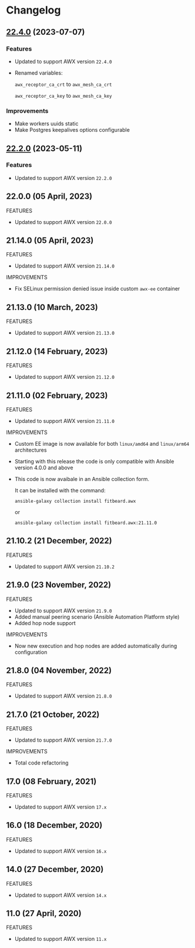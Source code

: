 # Changelog

## [22.4.0](https://github.com/fitbeard/awx-without-k8s/compare/v22.2.0...v22.4.0) (2023-07-07)

### Features

* Updated to support AWX version `22.4.0`
* Renamed variables:

  `awx_receptor_ca_crt` to `awx_mesh_ca_crt`

  `awx_receptor_ca_key` to `awx_mesh_ca_key`

### Improvements

* Make workers uuids static
* Make Postgres keepalives options configurable

## [22.2.0](https://github.com/fitbeard/awx-without-k8s/compare/v22.0.0...v22.2.0) (2023-05-11)

### Features

* Updated to support AWX version `22.2.0`

## 22.0.0 (05 April, 2023)

FEATURES

* Updated to support AWX version `22.0.0`

## 21.14.0 (05 April, 2023)

FEATURES

* Updated to support AWX version `21.14.0`

IMPROVEMENTS

* Fix SELinux permission denied issue inside custom `awx-ee` container

## 21.13.0 (10 March, 2023)

FEATURES

* Updated to support AWX version `21.13.0`

## 21.12.0 (14 February, 2023)

FEATURES

* Updated to support AWX version `21.12.0`

## 21.11.0 (02 February, 2023)

FEATURES

* Updated to support AWX version `21.11.0`

IMPROVEMENTS

* Custom EE image is now available for both `linux/amd64` and `linux/arm64` architectures

* Starting with this release the code is only compatible with Ansible version 4.0.0 and above

* This code is now avaibale in an Ansible collection form.

  It can be installed with the command:

  `ansible-galaxy collection install fitbeard.awx`

  or

  `ansible-galaxy collection install fitbeard.awx:21.11.0`

## 21.10.2 (21 December, 2022)

FEATURES

* Updated to support AWX version `21.10.2`

## 21.9.0 (23 November, 2022)

FEATURES

* Updated to support AWX version `21.9.0`
* Added manual peering scenario (Ansible Automation Platform style)
* Added hop node support

IMPROVEMENTS

* Now new execution and hop nodes are added automatically during configuration

## 21.8.0 (04 November, 2022)

FEATURES

* Updated to support AWX version `21.8.0`

## 21.7.0 (21 October, 2022)

FEATURES

* Updated to support AWX version `21.7.0`

IMPROVEMENTS

* Total code refactoring

## 17.0 (08 February, 2021)

FEATURES

* Updated to support AWX version `17.x`

## 16.0 (18 December, 2020)

FEATURES

* Updated to support AWX version `16.x`

## 14.0 (27 December, 2020)

FEATURES

* Updated to support AWX version `14.x`

## 11.0 (27 April, 2020)

FEATURES

* Updated to support AWX version `11.x`
